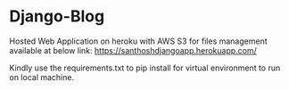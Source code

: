 # Django-Blog
Hosted Web Application on heroku with AWS S3 for files management available at below link:
https://santhoshdjangoapp.herokuapp.com/

Kindly use the requirements.txt to pip install for virtual environment to run on local machine.